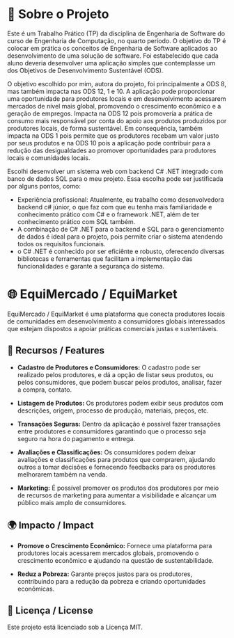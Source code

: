 # 🚀 Sobre o Projeto

Este é um Trabalho Prático (TP) da disciplina de Engenharia de Software do curso de Engenharia de Computação, no quarto período. O objetivo do TP é colocar em prática os conceitos de Engenharia de Software aplicados ao desenvolvimento de uma solução de software. Foi estabelecido que cada aluno deveria desenvolver uma aplicação simples que contemplasse um dos Objetivos de Desenvolvimento Sustentável (ODS).

O objetivo escolhido por mim, autora do projeto, foi principalmente a ODS 8, mas também impacta nas ODS 12, 1 e 10. A aplicação pode proporcionar uma oportunidade para produtores locais e em desenvolvimento acessarem mercados de nível mais global, promovendo o crescimento econômico e a geração de empregos. Impacta na ODS 12 pois promoveria a prática de consumo mais responsável por conta do apoio aos produtos produzidos por produtores locais, de forma sustentável. Em consequência, também impacta na ODS 1 pois permite que os produtores recebam um valor justo por seus produtos e na ODS 10 pois a aplicação pode contribuir para a redução das desigualdades ao promover oportunidades para produtores locais e comunidades locais.

Escolhi desenvolver um sistema web com backend C# .NET integrado com banco de dados SQL para o meu projeto. Essa escolha pode ser justificada por alguns pontos, como:
- Experiência profissional: Atualmente, eu trabalho como desenvolvedora backend c# júnior, o que faz com que eu tenha mais familiaridade e conhecimento prático com C# e o framework .NET, além de ter conhecimento prático com SQL também.
- A combinação de C# .NET para o backend e SQL para o gerenciamento de dados é ideal para o projeto, pois permite criar o sistema atendendo todos os requisitos funcionais.
- o C# .NET é conhecido por ser eficiênte e robusto, oferecendo diversas bibliotecas e ferramentas que facilitam a implementação das funcionalidades e garante a segurança do sistema.



# 🌐 EquiMercado / EquiMarket

EquiMercado / EquiMarket é uma plataforma que conecta produtores locais de comunidades em desenvolvimento a consumidores globais interessados que estejam dispostos a apoiar práticas comerciais justas e sustentáveis.

## 🎁 Recursos / Features

- **Cadastro de Produtores e Consumidores:** O cadastro pode ser realizado pelos produtores, e dá a opção de listar seus produtos, ou pelos consumidores, que podem buscar pelos produtos, analisar, fazer a compra, contato.
  
- **Listagem de Produtos:** Os produtores podem exibir seus produtos com descrições, origem, processo de produção, materiais, preços, etc.

- **Transações Seguras:** Dentro da aplicação é possível fazer transações entre produtores e consumidores garantindo que o processo seja seguro na hora do pagamento e entrega.

- **Avaliações e Classificações:** Os consumidores podem deixar avaliações e classificações para produtos que comprarem, ajudando outros a tomar decisões e fornecendo feedbacks para os produtores melhorarem também na venda.

- **Marketing:** É possível promover os produtos dos produtores por meio de recursos de marketing para aumentar a visibilidade e alcançar um público mais amplo de consumidores.

## 🌍 Impacto / Impact

- **Promove o Crescimento Econômico:** Fornece uma plataforma para produtores locais acessarem mercados globais, promovendo o crescimento econômico e ajudando na questão de sustentabilidade.

- **Reduz a Pobreza:** Garante preços justos para os produtores, contribuindo para a redução da pobreza e criando oportunidades econômicas.

## 📝 Licença / License

Este projeto está licenciado sob a Licença MIT.
